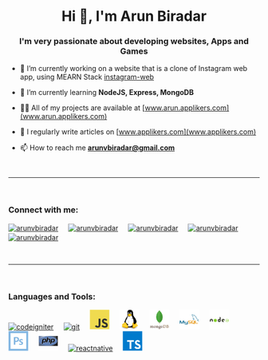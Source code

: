 <h1 align="center">Hi 👋, I'm Arun Biradar</h1>
<h3 align="center">I'm very passionate about developing websites, Apps and Games</h3>

- 🔭 I’m currently working on a website that is a clone of Instagram web app, using MEARN Stack
[instagram-web](https://github.com/arunvbiradar/instagram-web)

- 🌱 I’m currently learning **NodeJS, Express, MongoDB**

- 👨‍💻 All of my projects are available at [www.arun.applikers.com](www.arun.applikers.com)

- 📝 I regularly write articles on [www.applikers.com](www.applikers.com)

- 📫 How to reach me **arunvbiradar@gmail.com**
<br>
<hr>
<br>
<h3 align="left">Connect with me:</h3>
<p align="left">
    <a href="https://codepen.io/arunvbiradar" target="blank" style="display: inline-block;margin-right: 16px;"><img
            align="center"
            src="https://raw.githubusercontent.com/rahuldkjain/github-profile-readme-generator/master/src/images/icons/Social/codepen.svg"
            alt="arunvbiradar" height="30" width="40" /></a>
    <a href="https://twitter.com/arunvbiradar" target="blank" style="display: inline-block;margin-right: 16px;"><img
            align="center"
            src="https://raw.githubusercontent.com/rahuldkjain/github-profile-readme-generator/master/src/images/icons/Social/twitter.svg"
            alt="arunvbiradar" height="30" width="40" /></a>
    <a href="https://linkedin.com/in/arunvbiradar" target="blank" style="display: inline-block;margin-right: 16px;"><img
            align="center"
            src="https://raw.githubusercontent.com/rahuldkjain/github-profile-readme-generator/master/src/images/icons/Social/linked-in-alt.svg"
            alt="arunvbiradar" height="30" width="40" /></a>
    <a href="https://fb.com/arunvbiradar" target="blank" style="display: inline-block;margin-right: 16px;"><img
            align="center"
            src="https://raw.githubusercontent.com/rahuldkjain/github-profile-readme-generator/master/src/images/icons/Social/facebook.svg"
            alt="arunvbiradar" height="30" width="40" /></a>
    <a href="https://instagram.com/arunvbiradar" target="blank" style="display: inline-block;margin-right: 16px;"><img
            align="center"
            src="https://raw.githubusercontent.com/rahuldkjain/github-profile-readme-generator/master/src/images/icons/Social/instagram.svg"
            alt="arunvbiradar" height="30" width="40" /></a>
</p>

<br>
<hr>
<br>

<h3 align="left">Languages and Tools:</h3>
<p align="left"> <a href="https://codeigniter.com" target="_blank" rel="noreferrer"
        style="display: inline-block;margin-right: 16px;"> <img
            src="https://cdn.worldvectorlogo.com/logos/codeigniter.svg" alt="codeigniter" width="40" height="40" /> </a>
    <a href="https://git-scm.com/" target="_blank" rel="noreferrer" style="display: inline-block;margin-right: 16px;">
        <img src="https://www.vectorlogo.zone/logos/git-scm/git-scm-icon.svg" alt="git" width="40" height="40" /> </a>
    <a href="https://developer.mozilla.org/en-US/docs/Web/JavaScript" target="_blank" rel="noreferrer"
        style="display: inline-block;margin-right: 16px;"> <img
            src="https://raw.githubusercontent.com/devicons/devicon/master/icons/javascript/javascript-original.svg"
            alt="javascript" width="40" height="40" /> </a> <a href="https://www.linux.org/" target="_blank"
        rel="noreferrer" style="display: inline-block;margin-right: 16px;"> <img
            src="https://raw.githubusercontent.com/devicons/devicon/master/icons/linux/linux-original.svg" alt="linux"
            width="40" height="40" /> </a> <a href="https://www.mongodb.com/" target="_blank" rel="noreferrer"
        style="display: inline-block;margin-right: 16px;"> <img
            src="https://raw.githubusercontent.com/devicons/devicon/master/icons/mongodb/mongodb-original-wordmark.svg"
            alt="mongodb" width="40" height="40" /> </a> <a href="https://www.mysql.com/" target="_blank"
        rel="noreferrer" style="display: inline-block;margin-right: 16px;"> <img
            src="https://raw.githubusercontent.com/devicons/devicon/master/icons/mysql/mysql-original-wordmark.svg"
            alt="mysql" width="40" height="40" /> </a> <a href="https://nodejs.org" target="_blank" rel="noreferrer"
        style="display: inline-block;margin-right: 16px;">
        <img src="https://raw.githubusercontent.com/devicons/devicon/master/icons/nodejs/nodejs-original-wordmark.svg"
            alt="nodejs" width="40" height="40" /> </a> <a href="https://www.photoshop.com/en" target="_blank"
        rel="noreferrer" style="display: inline-block;margin-right: 16px;"> <img
            src="https://raw.githubusercontent.com/devicons/devicon/master/icons/photoshop/photoshop-line.svg"
            alt="photoshop" width="40" height="40" /> </a> <a href="https://www.php.net" target="_blank"
        rel="noreferrer" style="display: inline-block;margin-right: 16px;"> <img
            src="https://raw.githubusercontent.com/devicons/devicon/master/icons/php/php-original.svg" alt="php"
            width="40" height="40" /> </a> <a href="https://reactnative.dev/" target="_blank" rel="noreferrer"
        style="display: inline-block;margin-right: 16px;"> <img src="https://reactnative.dev/img/header_logo.svg"
            alt="reactnative" width="40" height="40" /> </a> <a href="https://www.typescriptlang.org/" target="_blank"
        rel="noreferrer" style="display: inline-block;margin-right: 16px;"> <img
            src="https://raw.githubusercontent.com/devicons/devicon/master/icons/typescript/typescript-original.svg"
            alt="typescript" width="40" height="40" /> </a>
</p>

